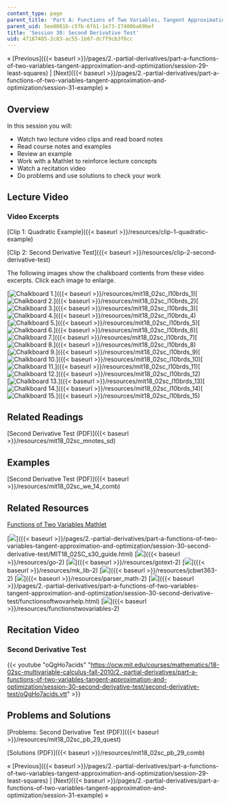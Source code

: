 ```yaml
---
content_type: page
parent_title: 'Part A: Functions of Two Variables, Tangent Approximation and Optimization'
parent_uid: 5ee00816-c5fb-6f61-1e73-27400ba69bef
title: 'Session 30: Second Derivative Test'
uid: 47187485-2c83-ac55-1b87-dcff9cb3f6cc
---
```


« [Previous]({{< baseurl >}}/pages/2.-partial-derivatives/part-a-functions-of-two-variables-tangent-approximation-and-optimization/session-29-least-squares) | [Next]({{< baseurl >}}/pages/2.-partial-derivatives/part-a-functions-of-two-variables-tangent-approximation-and-optimization/session-31-example) »

Overview
--------

In this session you will:

*   Watch two lecture video clips and read board notes
*   Read course notes and examples
*   Review an example
*   Work with a Mathlet to reinforce lecture concepts
*   Watch a recitation video
*   Do problems and use solutions to check your work

Lecture Video
-------------

### Video Excerpts

[Clip 1: Quadratic Example]({{< baseurl >}}/resources/clip-1-quadratic-example)

[Clip 2: Second Derivative Test]({{< baseurl >}}/resources/clip-2-second-derivative-test)

The following images show the chalkboard contents from these video excerpts. Click each image to enlarge.

[![Chalkboard 1.](BASEURL_PLACEHOLDER/resources/mit18_02sc_l10brds_1a)]({{< baseurl >}}/resources/mit18_02sc_l10brds_1)[![Chalkboard 2.](BASEURL_PLACEHOLDER/resources/mit18_02sc_l10brds_2a)]({{< baseurl >}}/resources/mit18_02sc_l10brds_2)[![Chalkboard 3.](BASEURL_PLACEHOLDER/resources/mit18_02sc_l10brds_3a)]({{< baseurl >}}/resources/mit18_02sc_l10brds_3)[![Chalkboard 4.](BASEURL_PLACEHOLDER/resources/mit18_02sc_l10brds_4a)]({{< baseurl >}}/resources/mit18_02sc_l10brds_4)  
[![Chalkboard 5.](BASEURL_PLACEHOLDER/resources/mit18_02sc_l10brds_5a)]({{< baseurl >}}/resources/mit18_02sc_l10brds_5)[![Chalkboard 6.](BASEURL_PLACEHOLDER/resources/mit18_02sc_l10brds_6a)]({{< baseurl >}}/resources/mit18_02sc_l10brds_6)[![Chalkboard 7.](BASEURL_PLACEHOLDER/resources/mit18_02sc_l10brds_7a)]({{< baseurl >}}/resources/mit18_02sc_l10brds_7)[![Chalkboard 8.](BASEURL_PLACEHOLDER/resources/mit18_02sc_l10brds_8a)]({{< baseurl >}}/resources/mit18_02sc_l10brds_8)  
[![Chalkboard 9.](BASEURL_PLACEHOLDER/resources/mit18_02sc_l10brds_9a)]({{< baseurl >}}/resources/mit18_02sc_l10brds_9)[![Chalkboard 10.](BASEURL_PLACEHOLDER/resources/mit18_02sc_l10brds_10a)]({{< baseurl >}}/resources/mit18_02sc_l10brds_10)[![Chalkboard 11.](BASEURL_PLACEHOLDER/resources/mit18_02sc_l10brds_11a)]({{< baseurl >}}/resources/mit18_02sc_l10brds_11)[![Chalkboard 12.](BASEURL_PLACEHOLDER/resources/mit18_02sc_l10brds_12a)]({{< baseurl >}}/resources/mit18_02sc_l10brds_12)  
[![Chalkboard 13.](BASEURL_PLACEHOLDER/resources/mit18_02sc_l10brds_13a)]({{< baseurl >}}/resources/mit18_02sc_l10brds_13)[![Chalkboard 14.](BASEURL_PLACEHOLDER/resources/mit18_02sc_l10brds_14a)]({{< baseurl >}}/resources/mit18_02sc_l10brds_14)[![Chalkboard 15.](BASEURL_PLACEHOLDER/resources/mit18_02sc_l10brds_15a)]({{< baseurl >}}/resources/mit18_02sc_l10brds_15)

Related Readings
----------------

[Second Derivative Test (PDF)]({{< baseurl >}}/resources/mit18_02sc_mnotes_sd)

Examples
--------

[Second Derivative Test (PDF)]({{< baseurl >}}/resources/mit18_02sc_we_14_comb)

Related Resources
-----------------

[Functions of Two Variables Mathlet](./resolveuid/e1585460781926f359c7b54ce97984d3 "Open in a new window.")

[![](/images/trans.gif)]({{< baseurl >}}/pages/2.-partial-derivatives/part-a-functions-of-two-variables-tangent-approximation-and-optimization/session-30-second-derivative-test/MIT18_02SC_s30_guide.html) [![](/images/trans.gif)]({{< baseurl >}}/resources/go-2) [![](/images/trans.gif)]({{< baseurl >}}/resources/gotext-2) [![](/images/trans.gif)]({{< baseurl >}}/resources/mk_lib-2) [![](/images/trans.gif)]({{< baseurl >}}/resources/jcbwt363-2) [![](/images/trans.gif)]({{< baseurl >}}/resources/parser_math-2) [![](/images/trans.gif)]({{< baseurl >}}/pages/2.-partial-derivatives/part-a-functions-of-two-variables-tangent-approximation-and-optimization/session-30-second-derivative-test/functionsoftwovarhelp.html) [![](/images/trans.gif)]({{< baseurl >}}/resources/functionstwovariables-2)

Recitation Video
----------------

### Second Derivative Test

{{< youtube "oQgHo7acids" "https://ocw.mit.edu/courses/mathematics/18-02sc-multivariable-calculus-fall-2010/2.-partial-derivatives/part-a-functions-of-two-variables-tangent-approximation-and-optimization/session-30-second-derivative-test/second-derivative-test/oQgHo7acids.vtt" >}}

Problems and Solutions
----------------------

[Problems: Second Derivative Test (PDF)]({{< baseurl >}}/resources/mit18_02sc_pb_29_quest)

[Solutions (PDF)]({{< baseurl >}}/resources/mit18_02sc_pb_29_comb)

« [Previous]({{< baseurl >}}/pages/2.-partial-derivatives/part-a-functions-of-two-variables-tangent-approximation-and-optimization/session-29-least-squares) | [Next]({{< baseurl >}}/pages/2.-partial-derivatives/part-a-functions-of-two-variables-tangent-approximation-and-optimization/session-31-example) »